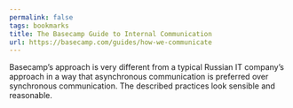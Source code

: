 ```yaml
---
permalink: false
tags: bookmarks
title: The Basecamp Guide to Internal Communication
url: https://basecamp.com/guides/how-we-communicate
---
```

Basecamp’s approach is very different from a typical Russian IT company’s approach in a way that asynchronous communication is preferred over synchronous communication. The described practices look sensible and reasonable.
